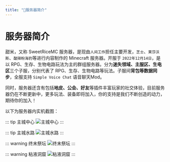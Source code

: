 ```yaml
---
title: "📑服务器简介"
---
```


# 服务器简介

甜米，又称 SweetRiceMC 服务器，是现由`人间工作`担任主要开发，`芝士`、`莱莎沃斯`、`酸辣粉海豹`等进行内容制作的 Minecraft 服务器。开服于 `2022年12月14日`，是以 RPG、生存、生物电路玩法为主的群组服务器。分为**迷失领域、主服区、生电区**三个子服，分别代表了 RPG、生存、生物电路等玩法。子服间**背包等数据同步**，全服支持 `Simple Voice Chat` 语音聊天Mod。

同时，服务器还含有包括**地皮、公会、好友**等插件丰富玩家的社交体验，目前服务器仍在不断更新中，更多玩法、装备即将加入，你的支持是我们不断创造的动力，期待你的加入！

以下为服务器内实机截图：

::: tip 主城中心
![主城中心](https://pic.imgdb.cn/item/665609dbd9c307b7e939e016.webp)
:::

::: tip 主城水路
![主城水路](https://pic.imgdb.cn/item/665609dbd9c307b7e939e090.webp)
:::

::: warning 终末祭坛
![终末祭坛](https://pic.imgdb.cn/item/665609dbd9c307b7e939e12a.webp)
:::

::: warning 粘液洞窟
![粘液洞窟](https://pic.imgdb.cn/item/665609dcd9c307b7e939e1ea.webp)
:::
